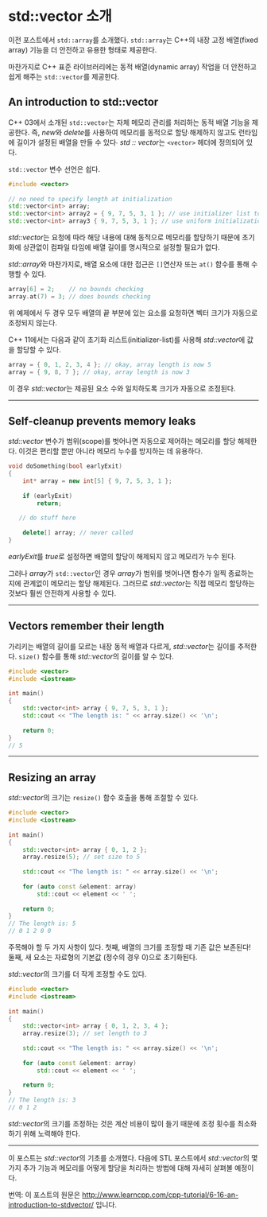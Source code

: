 # std::vector 소개

이전 포스트에서 `std::array`를 소개했다. `std::array`는 C++의 내장 고정 배열(fixed array) 기능을 더 안전하고 유용한 형태로 제공한다.

마찬가지로 C++ 표준 라이브러리에는 동적 배열(dynamic array) 작업을 더 안전하고 쉽게 해주는 `std::vector`를 제공한다.

## An introduction to std::vector

C++ 03에서 소개된 `std::vector`는 자체 메모리 관리를 처리하는 동적 배열 기능을 제공한다. 즉, *new*와 *delete*를 사용하여 메모리를 동적으로 할당∙해제하지 않고도 런타임에 길이가 설정된 배열을 만들 수 있다∙ *std :: vector*는 `<vector>` 헤더에 정의되어 있다.

`std::vector` 변수 선언은 쉽다.

```cpp
#include <vector>
 
// no need to specify length at initialization
std::vector<int> array; 
std::vector<int> array2 = { 9, 7, 5, 3, 1 }; // use initializer list to initialize array
std::vector<int> array3 { 9, 7, 5, 3, 1 }; // use uniform initialization to initialize array (C++11 onward)
```

*std::vector*는 요청에 따라 해당 내용에 대해 동적으로 메모리를 할당하기 때문에 초기화에 상관없이 컴파일 타임에 배열 길이를 명시적으로 설정할 필요가 없다.

*std::array*와 마찬가지로, 배열 요소에 대한 접근은 `[]`연산자 또는 `at()` 함수를 통해 수행할 수 있다.

```cpp
array[6] = 2;    // no bounds checking
array.at(7) = 3; // does bounds checking
```

위 예제에서 두 경우 모두 배열의 끝 부분에 있는 요소를 요청하면 벡터 크기가 자동으로 조정되지 않는다.

C++ 11에서는 다음과 같이 초기화 리스트(initializer-list)를 사용해 *std::vector*에 값을 할당할 수 있다.

```cpp
array = { 0, 1, 2, 3, 4 }; // okay, array length is now 5
array = { 9, 8, 7 }; // okay, array length is now 3
```

이 경우 *std::vector*는 제공된 요소 수와 일치하도록 크기가 자동으로 조정된다.

---

## Self-cleanup prevents memory leaks

*std::vector* 변수가 범위(scope)를 벗어나면 자동으로 제어하는 메모리를 할당 해제한다. 이것은 편리할 뿐만 아니라 메모리 누수를 방지하는 데 유용하다.

```cpp
void doSomething(bool earlyExit)
{
    int* array = new int[5] { 9, 7, 5, 3, 1 };
 
    if (earlyExit)
        return;
 
   // do stuff here
 
    delete[] array; // never called
}
```

*earlyExit*를 *true*로 설정하면 배열의 할당이 해제되지 않고 메모리가 누수 된다.

그러나 *array*가 `std::vector`인 경우 *array*가 범위를 벗어나면 함수가 일찍 종료하는지에 관계없이 메모리는 할당 해제된다. 그러므로 *std::vector*는 직접 메모리 할당하는 것보다 훨씬 안전하게 사용할 수 있다.

---

## Vectors remember their length

가리키는 배열의 길이를 모르는 내장 동적 배열과 다르게, *std::vector*는 길이를 추적한다. `size()` 함수를 통해 *std::vector*의 길이를 알 수 있다.

```cpp
#include <vector>
#include <iostream>
 
int main()
{
    std::vector<int> array { 9, 7, 5, 3, 1 };
    std::cout << "The length is: " << array.size() << '\n';
 
    return 0;
}
// 5
```

---

## Resizing an array

*std::vector*의 크기는 `resize()` 함수 호출을 통해 조절할 수 있다.

```cpp
#include <vector>
#include <iostream>
 
int main()
{
    std::vector<int> array { 0, 1, 2 };
    array.resize(5); // set size to 5
 
    std::cout << "The length is: " << array.size() << '\n';
 
    for (auto const &element: array)
        std::cout << element << ' ';
 
    return 0;
}
// The length is: 5
// 0 1 2 0 0
```

주목해야 할 두 가지 사항이 있다. 첫째, 배열의 크기를 조정할 때 기존 값은 보존된다! 둘째, 새 요소는 자료형의 기본값 (정수의 경우 0)으로 초기화된다.

*std::vector*의 크기를 더 작게 조정할 수도 있다.

```cpp
#include <vector>
#include <iostream>
 
int main()
{
    std::vector<int> array { 0, 1, 2, 3, 4 };
    array.resize(3); // set length to 3
 
    std::cout << "The length is: " << array.size() << '\n';
 
    for (auto const &element: array)
        std::cout << element << ' ';
 
    return 0;
}
// The length is: 3
// 0 1 2
```

*std::vector*의 크기를 조정하는 것은 계산 비용이 많이 들기 때문에 조정 횟수를 최소화하기 위해 노력해야 한다.

---

이 포스트는 *std::vector*의 기초를 소개했다. 다음에 STL 포스트에서 *std::vector*의 몇 가지 추가 기능과 메모리를 어떻게 할당을 처리하는 방법에 대해 자세히 살펴볼 예정이다.

번역: 이 포스트의 원문은 http://www.learncpp.com/cpp-tutorial/6-16-an-introduction-to-stdvector/ 입니다.